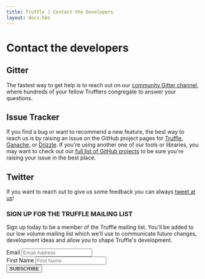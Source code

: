 ```yaml
---
title: Truffle | Contact the Developers
layout: docs.hbs
---
```

# Contact the developers

## Gitter

The fastest way to get help is to reach out on our [community Gitter channel](https://gitter.im/ConsenSys/truffle), where hundreds of your fellow Trufflers congregate to answer your questions.

## Issue Tracker

If you find a bug or want to recommend a new feature, the best way to reach us is by raising an issue on the GitHub project pages for [Truffle](https://github.com/trufflesuite/truffle), [Ganache](https://github.com/trufflesuite/ganache), or [Drizzle](https://github.com/trufflesuite/drizzle). If you're using another one of our tools or libraries, you may want to check out our [full list of GitHub projects](https://github.com/trufflesuite) to be sure you're raising your issue in the best place.

## Twitter

If you want to reach out to give us some feedback you can always [tweet at us](https://twitter.com/trufflesuite)!

<div class="row justify-content-center text-center mt-5">
  <div class="col"><div class="bd-dark-cream pt-4 pb-4 pl-5 pr-5">
    <h3>SIGN UP FOR THE TRUFFLE MAILING LIST</h3>
    <p>Sign up today to be a member of the Truffle mailing list. You'll be added to our low volume mailing list which we'll use to communicate future changes, development ideas and allow you to shape Truffle's development.</p>
    <div id="mc_embed_signup">
      <form action="https://truffleframework.us11.list-manage.com/subscribe/post?u=947c9b18fc27e0b00fc2ad055&amp;id=97cfd4251b" method="post" id="mc-embedded-subscribe-form" name="mc-embedded-subscribe-form" class="validate form-inline justify-content-center mt-4 mb-4 home-ml-form" target="_blank" novalidate>
        <div class="mc-field-group form-group">
          <label class="sr-only" for="mce-EMAIL">Email</label>
          <input type="email" value="" name="EMAIL" class="form-control mr-sm-2 email" placeholder="Email Address" id="mce-EMAIL" required>
        </div>
        <div class="mc-field-group form-group">
          <label class="sr-only" for="mce-FNAME">First Name</label>
          <input type="text" value="" name="FNAME" class="form-control mr-sm-2" placeholder="First Name" id="mce-FNAME">
        </div>
        <!-- real people should not fill this in and expect good things - do not remove this or risk form bot signups-->
        <div style="position: absolute; left: -5000px;" aria-hidden="true"><input type="text" name="b_947c9b18fc27e0b00fc2ad055_97cfd4251b" tabindex="-1" value=""></div>
        <div class="clear"><input type="submit" value="SUBSCRIBE" name="subscribe" id="mc-embedded-subscribe" class="btn btn-truffle"></div>
      </form>
    </div>
  </div></div>
</div>
